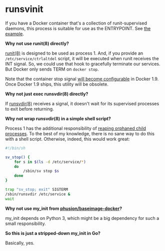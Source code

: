 # runsvinit

If you have a Docker container that's a collection of runit-supervised daemons, this process is suitable for use as the ENTRYPOINT.
See [the example](https://github.com/djmattyg007/runsvinit/tree/master/example).

**Why not use runit(8) directly?**

[runit(8)](http://smarden.org/runit/runit.8.html) is designed to be used as process 1.
And, if you provide an `/etc/service/ctrlaltdel` script, it will be executed when runit receives the INT signal.
So, we could use that hook to gracefully terminate our services.
But Docker only sends TERM on `docker stop`.

Note that the container stop signal [will become configurable](https://github.com/docker/docker/pull/15307) in Docker 1.9.
Once Docker 1.9 ships, this utility will be obsolete.

**Why not just exec runsvdir(8) directly?**

If [runsvdir(8)](http://smarden.org/runit/runsvdir.8.html) receives a signal, it doesn't wait for its supervised processes to exit before returning.

**Why not wrap runsvdir(8) in a simple shell script?**

Process 1 has the additional responsibility of [reaping orphaned child processes](https://blog.phusion.nl/2015/01/20/docker-and-the-pid-1-zombie-reaping-problem/).
To the best of my knowledge, there is no sane way to do this with a shell script.
Otherwise, indeed, this would work great:

```sh
#!/bin/sh

sv_stop() {
	for s in $(ls -d /etc/service/*)
	do
		/sbin/sv stop $s
	done
}

trap "sv_stop; exit" SIGTERM
/sbin/runsvdir /etc/service &
wait
```

**Why not use my_init from [phusion/baseimage-docker](https://github.com/phusion/baseimage-docker)?**

my_init depends on Python 3, which might be a big dependency for such a small responsibility.

**So this is just a stripped-down my_init in Go?**

Basically, yes.
